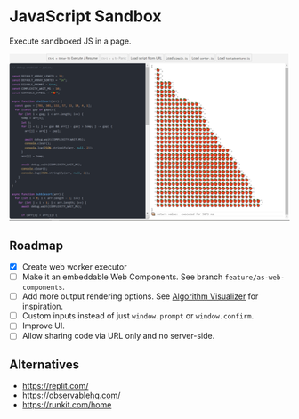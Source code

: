 # JavaScript Sandbox

Execute sandboxed JS in a page.

![Screenshot](/docs/screenshot.png)

## Roadmap

- [x] Create web worker executor
- [ ] Make it an embeddable Web Components. See branch
      `feature/as-web-components`.
- [ ] Add more output rendering options. See
      [Algorithm Visualizer](https://github.com/algorithm-visualizer/algorithm-visualizer)
      for inspiration.
- [ ] Custom inputs instead of just `window.prompt` or `window.confirm`.
- [ ] Improve UI.
- [ ] Allow sharing code via URL only and no server-side.

## Alternatives

- https://replit.com/
- https://observablehq.com/
- https://runkit.com/home
